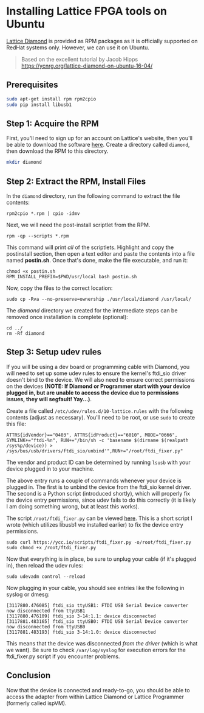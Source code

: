 # Installing Lattice FPGA tools on Ubuntu

[Lattice Diamond](http://www.latticesemi.com/latticediamond) is provided as RPM packages as it is officially supported on RedHat systems only. However, we can use it on Ubuntu.

> Based on the excellent tutorial by Jacob Hipps https://ycnrg.org/lattice-diamond-on-ubuntu-16-04/

## Prerequisites

```bash
sudo apt-get install rpm rpm2cpio  
sudo pip install libusb1
```

## Step 1: Acquire the RPM

First, you'll need to sign up for an account on Lattice's website, then you'll be able to download the software [here](http://www.latticesemi.com/view_document?document_id=52032). Create a directory called `diamond`, then download the RPM to this directory.

```bash
mkdir diamond
```

## Step 2: Extract the RPM, Install Files

In the `diamond` directory, run the following command to extract the file contents:  

```
rpm2cpio *.rpm | cpio -idmv  
```

Next, we will need the post-install scriptlet from the RPM.  

```
rpm -qp --scripts *.rpm  
```

This command will print *all* of the scriptlets. Highlight and copy the postinstall section, then open a text editor and paste the  contents into a file named **postin.sh**. Once that's done, make the file executable, and run it:  

```
chmod +x postin.sh  
RPM_INSTALL_PREFIX=$PWD/usr/local bash postin.sh  
```

Now, copy the files to the correct location:  

```
sudo cp -Rva --no-preserve=ownership ./usr/local/diamond /usr/local/  
```

The *diamond* directory we created for the intermediate steps can be removed once installation is complete (optional):  

```
cd ../  
rm -Rf diamond  
```

## Step 3: Setup udev rules

If you will be using a dev board or programming cable with Diamond,  you will need to set up some udev rules to ensure the kernel's ftdi_sio  driver doesn't bind to the device. We will also need to ensure correct  permissions on the devices **(NOTE: If Diamond or Programmer start with your device plugged in, but are unable to access the device due to permissions issues, they will segfault! Yay...)**.

Create a file called `/etc/udev/rules.d/10-lattice.rules` with the following contents (adjust as necessary). You'll need to be root, or use `sudo` to create this file:  

```
ATTRS{idVendor}=="0403", ATTRS{idProduct}=="6010", MODE="0666", SYMLINK+="ftdi-%n", RUN+="/bin/sh -c 'basename $(dirname $(realpath /sys%p/device)) > /sys/bus/usb/drivers/ftdi_sio/unbind'",RUN+="/root/ftdi_fixer.py"  
```

The vendor and product ID can be determined by running `lsusb` with your device plugged in to your machine.

The above entry runs a couple of commands whenever your device is  plugged in. The first is to unbind the device from the ftdi_sio kernel  driver. The second is a Python script (introduced shortly), which will  properly fix the device entry permissions, since udev fails to do this  correctly (it is likely I am doing something wrong, but at least this  works).

The script `/root/ftdi_fixer.py` can be viewed [here](https://ycc.io/scripts/ftdi_fixer.py). This is a short script I wrote (which utilizes libusb1 we installed earlier) to fix the device entry permissions.

```
sudo curl https://ycc.io/scripts/ftdi_fixer.py -o/root/ftdi_fixer.py  
sudo chmod +x /root/ftdi_fixer.py  
```

Now that everything is in place, be sure to unplug your cable (if it's plugged in), then reload the udev rules:

```
sudo udevadm control --reload  
```

Now plugging in your cable, you should see entries like the following in syslog or dmesg:  

```
[3117880.476085] ftdi_sio ttyUSB1: FTDI USB Serial Device converter now disconnected from ttyUSB1
[3117880.476109] ftdi_sio 3-14:1.1: device disconnected
[3117881.483165] ftdi_sio ttyUSB0: FTDI USB Serial Device converter now disconnected from ttyUSB0
[3117881.483193] ftdi_sio 3-14:1.0: device disconnected
```

This means that the device was disconnected *from the driver* (which is what we want). Be sure to check `/var/log/syslog` for execution errors for the ftdi_fixer.py script if you encounter problems.

## Conclusion

Now that the device is connected and ready-to-go, you should be able  to access the adapter from within Lattice Diamond or Lattice Programmer  (formerly called ispVM).